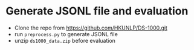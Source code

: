 # Generate JSONL file and evaluation

- Clone the repo from https://github.com/HKUNLP/DS-1000.git
- run `preprocess.py` to generate JSONL file
- unzip `ds1000_data.zip` before evaluation